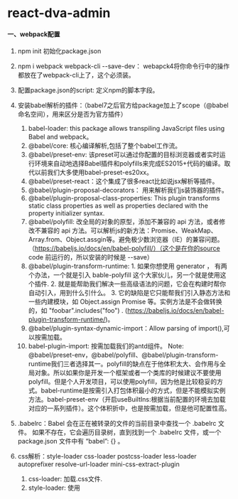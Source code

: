 # react-dva-admin

#### 一、webpack配置

1. npm init 初始化package.json

2. npm i webpack webpack-cli --save-dev： webapck4将你命令行中的操作都放在了webpack-cli上了，这个必须装。

3. 配置package.json的script: 定义npm的脚本字段。

4. 安装babel解析的插件：（babel7之后官方给package加上了scope（@babel命名空间），用来区分是否为官方插件）
    1. babel-loader: this package allows transpiling JavaScript files using Babel and webpack。
    2. @babel/core: 核心编译解析,包括了整个babel工作流。
    3. @babel/preset-env: 该preset可以通过你配置的目标浏览器或者实时运行环境来自动地选择Babel插件和polyfills来完成ES2015+代码的编译。取代以前我们大多使用babel-preset-es20xx。
    4. @babel/preset-react：这个集成了很多react比如说jsx解析等插件。
    5. @babel/plugin-proposal-decorators： 用来解析我们js装饰器的插件。
    6. @babel/plugin-proposal-class-properties: This plugin transforms static class properties as well as properties declared with the property initializer syntax.
    7. @babel/polyfill: 改全局的对象的原型，添加不兼容的 api 方法，或者修改不兼容的 api 方法。可以解析js的新方法：Promise、WeakMap、Array.from、Object.assgin等。避免极少数浏览器（IE）的兼容问题。（https://babeljs.io/docs/en/babel-polyfill/）（这个是在你的source code 前运行的，所以安装的时候是 --save）
    8. @babel/plugin-transform-runtime: 1. 如果你想使用 generator ， 有两个办法，一个就是引入 bable-polyfill 这个大家伙儿，另一个就是使用这个插件. 2. 就是能帮助我们解决一些高级语法的问题，它会在构建时帮你自动引入，用到什么引什么。 3. 它的缺陷是它只能帮我们引入静态方法和一些内建模块，如 Object.assign Promise 等。实例方法是不会做转换的，如 "foobar".includes("foo") . (https://babeljs.io/docs/en/babel-plugin-transform-runtime/)。
    9. @babel/plugin-syntax-dynamic-import：Allow parsing of import(),可以按需加载。
    10. babel-plugin-import: 按需加载我们的antd组件。
    Note: @babel/preset-env，@babel/polyfill、@babel/plugin-transform-runtime我们三者选择其一。polyfill的缺点在于他体积太大、会作用与全局对象。所以如果你是开发一个框架或者一个类库的时候建议不要使用polyfill。但是个人开发项目，可以使用polyfill，因为他是比较稳妥的方式。babel-runtime是按需引入打包体积最小的方式，但是不能模拟实例方法。babel-preset-env（开启useBuiltIns:根据当前配置的环境去加载对应的一系列插件）。这个体积折中，也是按需加载，但是他可配置性高。

5. .babelrc：Babel 会在正在被转录的文件的当前目录中查找一个 .babelrc 文件。 如果不存在，它会遍历目录树，直到找到一个 .babelrc 文件，或一个 package.json 文件中有 “babel”: {} 。

6.  css解析：style-loader css-loader postcss-loader less-loader autoprefixer resolve-url-loader mini-css-extract-plugin
    1. css-loader: 加载.css文件.
    2. style-loader: 使用<style>将css-loader内部样式注入到我们的HTML页面.
    3. postcss-loader autoprefixer: 自动添加浏览器前缀.
    4. mini-css-extract-plugin: webpack4版本应该使用的将css单独提取打包的插件。extract-text-webpack-plugin已废弃。
    5. less-loader: 解析我们的less文件。
    6. resolve-url-loader：解决样式中的url引用相对路径不会自动变化的问题。

7. copy-webpack-plugin: 静态资源的拷贝也可以解决我们img标签的src路径引用不准确的问题。

8. clean-webpack-plugin： 每一次build前先删除上一次build的文件夹。

9. webpack-merge： 拆分配置文件，可以进行配置的合并。

10. friendly-errors-webpack-plugin：在开发环境下，清除命令行中很多繁杂的信息。配置dev-server将错误信息暴露在网页上。

11. webpack-notifier： 挺有意思的一个webpack打包是否成功的提示框。

12. autodll-webpack-plugin: 用来代替webpack.Dllplugin的插件。以往使用都是需要打完dll包后手动引入到index.html不会自动插入正确的路径，而且以前的配置起来也比较复杂，这个插件简化了我们的操作。但是在未来webpack5的时候，就不需要将我们的几乎每次都不会变化的基础类库重复打包，也不需要dll来帮助我们提前打好这个公共包。（that webpack 5 planning to support caching out-of-the-box, AutoDllPlugin will soon be obsolete.）

13. hard-source-webpack-plugin：通过缓存的方式来提升我们的构建速度。以往我们可以通过webpack添加cache：true或者是对babel-loader设置cacheDirectory：true。hard-source-webpack-plugin是给我们提供了一个中间缓存的模块，增加了我们的构建速度。这种缓存式的优化，或许就是webpack5的方向。

14. happypack：将原有的 webpack 对 loader 的执行过程，从单一进程的形式扩展为多进程的模式，从而加速代码构建。对 js 和 ts 文件使用 happypack 收益最大。（据说vue-loader不能被happypack很好的支持。thread-loader可以通过将指定loader放入一个worker 池中，每个 worker 都是一个单独的有 600ms 限制的 node.js 进程，通过限制他们的行为，来解决loader耗时问题。thread-loader不可以和 mini-css-extract-plugin 结合使用。）



#### 二、babel工作流程
输入字符串 -> @babel/parser parser -> AST -> transformer[s] -> AST -> @babel/generator -> 输出字符串
